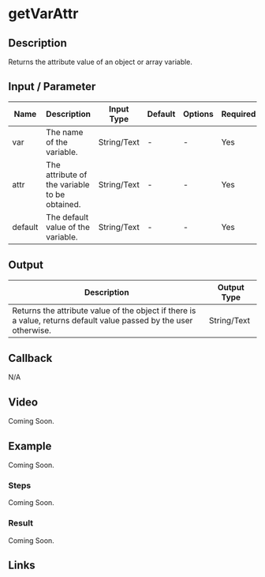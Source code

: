 # getVarAttr

## Description

Returns the attribute value of an object or array variable.

## Input / Parameter

| Name | Description | Input Type | Default | Options | Required |
| ------ | ------ | ------ | ------ | ------ | ------ |
| var | The name of the variable. | String/Text | - | - | Yes |
| attr | The attribute of the variable to be obtained. | String/Text | - | - | Yes |
| default | The default value of the variable. | String/Text | - | - | Yes |

## Output

| Description | Output Type |
| ------ | ------ |
| Returns the attribute value of the object if there is a value, returns default value passed by the user otherwise. | String/Text |

## Callback

N/A

## Video

Coming Soon.

<!-- Format: [![Video]({image-path}?raw=true)]({url-link}) -->

## Example

Coming Soon.

<!-- Share a scenario, like a user requirements. -->

### Steps

Coming Soon.

<!-- Show the steps and share some screenshots.

1. .....

Format: ![]({image-path}?raw=true) -->

### Result

Coming Soon.

<!-- Explain the output.

Format: ![]({image-path}?raw=true) -->

## Links